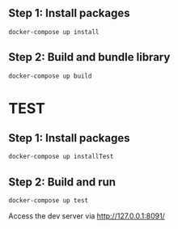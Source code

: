## Step 1: Install packages
```sh
docker-compose up install
```
## Step 2: Build and bundle library
```sh
docker-compose up build
```
# TEST
## Step 1: Install packages
```sh
docker-compose up installTest
```
## Step 2: Build and run
```sh
docker-compose up test
```
Access the dev server via http://127.0.0.1:8091/
